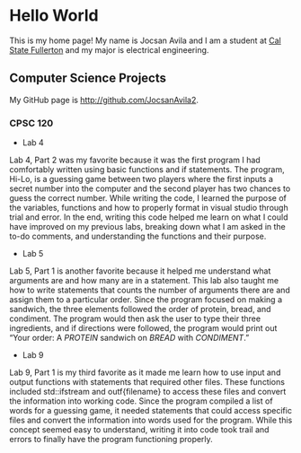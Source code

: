 # Hello World

This is my home page! My name is Jocsan Avila and I am a student at [Cal State Fullerton](http://www.fullerton.edu/) and my major is electrical engineering.

## Computer Science Projects

My GitHub page is http://github.com/JocsanAvila2.

### CPSC 120

* Lab 4

Lab 4, Part 2 was my favorite because it was the first program I had comfortably written using basic functions and if statements. The program, Hi-Lo, is a guessing game between two players where the first inputs a secret number into the computer and the second player has two chances to guess the correct number. While writing the code, I learned the purpose of the variables, functions and how to properly format in visual studio through trial and error. In the end, writing this code helped me learn on what I could have improved on my previous labs, breaking down what I am asked in the to-do comments, and understanding the functions and their purpose. 

* Lab 5 

Lab 5, Part 1 is another favorite because it helped me understand what arguments are and how many are in a statement. This lab also taught me how to write statements that counts the number of arguments there are and assign them to a particular order. Since the program focused on making a sandwich, the three elements followed the order of protein, bread, and condiment. The program would then ask the user to type their three ingredients, and if directions were followed, the program would print out “Your order: A *PROTEIN* sandwich on *BREAD* with *CONDIMENT*.” 

* Lab 9

Lab 9, Part 1 is my third favorite as it made me learn how to use input and output functions with statements that required other files. These functions included std::ifstream and outf{filename} to access these files and convert the information into working code. Since the program compiled a list of words for a guessing game, it needed statements that could access specific files and convert the information into words used for the program. While this concept seemed easy to understand, writing it into code took trail and errors to finally have the program functioning properly. 